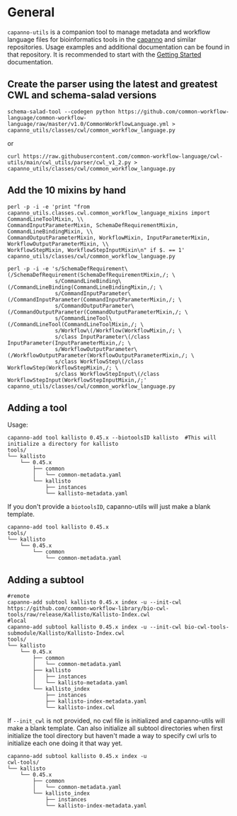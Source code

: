 # General
`capanno-utils` is a companion tool to manage metadata and workflow language files for bioinformatics tools in the [capanno](https://github.com/truwl/capanno) and similar repositories. Usage examples and additional documentation can be found in that repository. It is recommended to start with the [Getting Started](https://github.com/truwl/capanno/blob/master/docs/Getting_Started.md) documentation.

## Create the parser using the latest and greatest CWL and schema-salad versions
```
schema-salad-tool --codegen python https://github.com/common-workflow-language/common-workflow-language/raw/master/v1.0/CommonWorkflowLanguage.yml > capanno_utils/classes/cwl/common_workflow_language.py
```
or
```
curl https://raw.githubusercontent.com/common-workflow-language/cwl-utils/main/cwl_utils/parser/cwl_v1_2.py > capanno_utils/classes/cwl/common_workflow_language.py
```
## Add the 10 mixins by hand
```
perl -p -i -e 'print "from capanno_utils.classes.cwl.common_workflow_language_mixins import CommandLineToolMixin, \\
CommandInputParameterMixin, SchemaDefRequirementMixin, CommandLineBindingMixin, \\
CommandOutputParameterMixin, WorkflowMixin, InputParameterMixin, WorkflowOutputParameterMixin, \\
WorkflowStepMixin, WorkflowStepInputMixin\n" if $. == 1' capanno_utils/classes/cwl/common_workflow_language.py

perl -p -i -e 's/SchemaDefRequirement\(/SchemaDefRequirement(SchemaDefRequirementMixin,/; \
               s/CommandLineBinding\(/CommandLineBinding(CommandLineBindingMixin,/; \
               s/CommandInputParameter\(/CommandInputParameter(CommandInputParameterMixin,/; \
               s/CommandOutputParameter\(/CommandOutputParameter(CommandOutputParameterMixin,/; \
               s/CommandLineTool\(/CommandLineTool(CommandLineToolMixin,/; \
               s/Workflow\(/Workflow(WorkflowMixin,/; \
               s/class InputParameter\(/class InputParameter(InputParameterMixin,/; \
               s/WorkflowOutputParameter\(/WorkflowOutputParameter(WorkflowOutputParameterMixin,/; \
               s/class WorkflowStep\(/class WorkflowStep(WorkflowStepMixin,/; \
               s/class WorkflowStepInput\(/class WorkflowStepInput(WorkflowStepInputMixin,/;' capanno_utils/classes/cwl/common_workflow_language.py
```

## Adding a tool
Usage:
```
capanno-add tool kallisto 0.45.x --biotoolsID kallisto  #This will initialize a directory for kallisto
tools/
└── kallisto
    └── 0.45.x
        ├── common
        │   └── common-metadata.yaml
        └── kallisto
            ├── instances
            └── kallisto-metadata.yaml
```
If you don't provide a `biotoolsID`, capanno-utils will just make a blank template.
```
capanno-add tool kallisto 0.45.x
tools/
└── kallisto
    └── 0.45.x
        └── common
            └── common-metadata.yaml
```
 


## Adding a subtool
```
#remote
capanno-add subtool kallisto 0.45.x index -u --init-cwl https://github.com/common-workflow-library/bio-cwl-tools/raw/release/Kallisto/Kallisto-Index.cwl
#local
capanno-add subtool kallisto 0.45.x index -u --init-cwl bio-cwl-tools-submodule/Kallisto/Kallisto-Index.cwl 
tools/
└── kallisto
    └── 0.45.x
        ├── common
        │   └── common-metadata.yaml
        ├── kallisto
        │   ├── instances
        │   └── kallisto-metadata.yaml
        └── kallisto_index
            ├── instances
            ├── kallisto-index-metadata.yaml
            └── kallisto-index.cwl
```

If ``--init_cwl`` is not provided, no cwl file is initialized and capanno-utils will make a blank template.
Can also initialize all subtool directories when first initialize the tool directory but haven't made a way to specify cwl urls to initialize each one doing it that way yet.
```
capanno-add subtool kallisto 0.45.x index -u
cwl-tools/
└── kallisto
    └── 0.45.x
        ├── common
        │   └── common-metadata.yaml
        └── kallisto_index
            ├── instances
            └── kallisto-index-metadata.yaml
```

